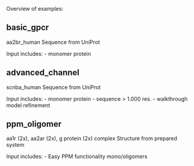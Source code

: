 Overview of examples:

basic_gpcr
--------------

aa2br_human
Sequence from UniProt

Input includes:
	- monomer protein


advanced_channel
--------------

scnba_human
Sequence from UniProt

Input includes:
	- monomer protein
	- sequence > 1.000 res.
	- walkthrough model refinement


ppm_oligomer
--------------

aa1r (2x), aa2ar (2x), g protein (2x) complex
Structure from prepared system

Input includes:
	- Easy PPM functionality mono/oligomers